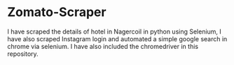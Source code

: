 # Zomato-Scraper
I have scraped the details of hotel in Nagercoil in python using Selenium, I have also scraped Instagram login and automated a simple google search in chrome via selenium. I have also included the chromedriver in this repository.

